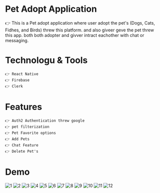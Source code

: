 # Pet Adopt Application #
👉 This is a Pet adopt application where user adopt the pet's (Dogs, Cats, Fidhes, and Birds) threw this platform. and also giveer geve the pet  threw this app. both both adopter and givver intract eachother 
    with chat or messaging.

# Technologu & Tools #
```
👉 React Native
👉 Firebase
👉 Clerk
```

# Features #
```
👉 Auth2 Authentication threw google
👉 pet filterization
👉 Pet Favorite options
👉 Add Pets
👉 Chat Feature
👉 Delete Pet's
```

# Demo #
![1](https://github.com/user-attachments/assets/440c4261-8fd1-4ebe-8eb0-dda8c034db01)
![2](https://github.com/user-attachments/assets/0062b2ae-4dd4-4704-a84e-cb07e0c4d0d0)
![3](https://github.com/user-attachments/assets/0a9b70a7-d890-4d1a-9d1a-c780527147ef)
![4](https://github.com/user-attachments/assets/8b4f2f80-605b-4787-8a32-96820cafd888)
![5](https://github.com/user-attachments/assets/4ebf4aaa-cbd3-443b-9c04-a3e7f5b1f4d6)
![6](https://github.com/user-attachments/assets/03d67f6b-4c63-4980-8493-c7e541847418)
![7](https://github.com/user-attachments/assets/dae429ac-72e7-48c1-8b69-5ee13b72767f)
![8](https://github.com/user-attachments/assets/a2497aac-00d0-405c-a948-9107218b426b)
![9](https://github.com/user-attachments/assets/7ae08872-6a81-49c1-a447-7da06d55b434)
![10](https://github.com/user-attachments/assets/5199997a-8634-4839-a305-261d139796c8)
![11](https://github.com/user-attachments/assets/4fb33fe0-17a4-4005-a4e9-54065fe6bd6c)
![12](https://github.com/user-attachments/assets/3810274d-a85a-493e-8bd1-f23b9a9db3f4)

